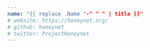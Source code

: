 ```yaml
---
name: "{{ replace .Name "-" " " | title }}"
# website: https://honeynet.org/
# github: honeynet
# twitter: ProjectHoneynet
---
```


<!-- optional bio goes here -->